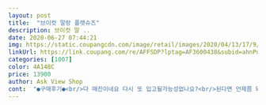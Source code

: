 ```yaml
---
layout: post 
title:  "브이컷 말랑 플랫슈즈" 
description: 브이컷 말 ..
date: 2020-06-27 07:44:21 
img: https://static.coupangcdn.com/image/retail/images/2020/04/13/17/9/9420de1a-76fb-4bd0-b236-25492a2d6b27.jpg 
linkUrl: https://link.coupang.com/re/AFFSDP?lptag=AF3600438&subid=ahnPublicAsk&pageKey=1464727427&itemId=2519130674&vendorItemId=70512044005&traceid=V0-113-91df59254033af90 
categories: [1007] 
color: 4A148C 
price: 13900 
author: Ask View Shop 
cont:  "●구매후기●<br/>다 매진이네요 다시 또 입고될가능성없나요?<br/>된다면 언제쯤 돠는지 ... <br/>.<br/>ㅠㅠㅠ<br/>레드 블랙 두가지 구매했는데 너무 잘했다 생각들어요 고민하지마시구 주문 고고하세용 잘신겠습니다^^!<br/>원래 진짜 후기 잘 안남기는데 이 신발 물건이네요 착화감도 좋고 상당히 부드럽고 가격도 착한데다가 너무 편해요<br/>일할땨 신으려고 샀는데 너무 가볍고 편해요<br/>좋아요 235<br/> -40신는데 35 시켰어요.<br/> 근데 40시켜도 좋을것같네용 편해요<br/>직원들도 다 사주려고 하는데<br/>" 
---
```

